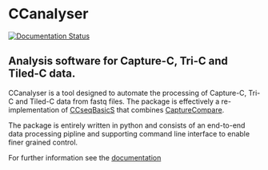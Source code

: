 # CCanalyser

[![Documentation Status](https://readthedocs.org/projects/ccanalyser/badge/?version=latest)](https://ccanalyser.readthedocs.io/en/latest/?badge=latest)

## Analysis software for Capture-C, Tri-C and Tiled-C data.

CCanalyser is a tool designed to automate the processing of Capture-C, Tri-C and Tiled-C data from fastq files. The package is effectively a re-implementation of [CCseqBasicS](https://github.com/Hughes-Genome-Group/CCseqBasicS) that combines [CaptureCompare](https://github.com/djdownes/CaptureCompare). 

The package is entirely written in python and  consists of an end-to-end data processing pipline and supporting command line interface to enable finer grained control.


For further information see the [documentation](https://ccanalyser.readthedocs.io/en/latest/)
